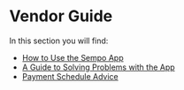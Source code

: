 # Vendor Guide

In this section you will find:

* [How to Use the Sempo App ](using-the-app-as-a-vendor.md)
* [A Guide to Solving Problems with the App](solving-problems-with-the-app.md)
* [Payment Schedule Advice](payment-schedule-advice.md)



